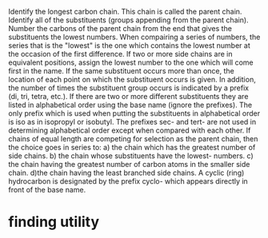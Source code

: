 Identify the longest carbon chain. This chain is called the parent chain.
Identify all of the substituents (groups appending from the parent chain).
Number the carbons of the parent chain from the end that gives the substituents the lowest numbers. When compairing a series of numbers, the series that is the "lowest" is the one which contains the lowest number at the occasion of the first difference. If two or more side chains are in equivalent positions, assign the lowest number to the one which will come first in the name.
If the same substituent occurs more than once, the location of each point on which the substituent occurs is given. In addition, the number of times the substituent group occurs is indicated by a prefix (di, tri, tetra, etc.).
If there are two or more different substituents they are listed in alphabetical order using the base name (ignore the prefixes). The only prefix which is used when putting the substituents in alphabetical order is iso as in isopropyl or isobutyl. The prefixes sec- and tert- are not used in determining alphabetical order except when compared with each other.
If chains of equal length are competing for selection as the parent chain, then the choice goes in series to:
a) the chain which has the greatest number of side chains.
b) the chain whose substituents have the lowest- numbers.
c) the chain having the greatest number of carbon atoms in the smaller side chain.
d)the chain having the least branched side chains.
A cyclic (ring) hydrocarbon is designated by the prefix cyclo- which appears directly in front of the base name.


# finding utility
